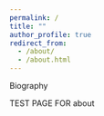 ```yaml
---
permalink: /
title: ""
author_profile: true
redirect_from: 
  - /about/
  - /about.html
---
```


Biography

TEST PAGE FOR about
